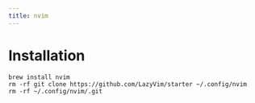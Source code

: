 ```yaml
---
title: nvim
---
```

# Installation
```
brew install nvim
rm -rf git clone https://github.com/LazyVim/starter ~/.config/nvim
rm -rf ~/.config/nvim/.git
```
